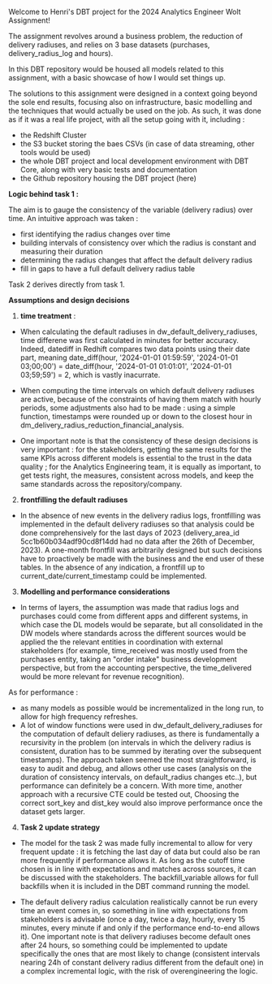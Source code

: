 Welcome to Henri's DBT project for the 2024 Analytics Engineer Wolt Assignment!

The assignment revolves around a business problem, the reduction of delivery radiuses, and relies on 3 base datasets (purchases, delivery_radius_log and hours).

In this DBT repository would be housed all models related to this assignment, with a basic showcase of how I would set things up.


The solutions to this assignment were designed in a context going beyond the sole end results, focusing also on infrastructure, basic modelling and the techniques that would actually be used on the job. As such, it was done as if it was a real life project, with all the setup going with it, including :
- the Redshift Cluster
- the S3 bucket storing the baes CSVs (in case of data streaming, other tools would be used)
- the whole DBT project and local development environment with DBT Core, along with very basic tests and documentation
- the Github repository housing the DBT project (here)




**Logic behind task 1 :**

The aim is to gauge the consistency of the variable (delivery radius) over time. An intuitive approach was taken :
- first identifying the radius changes over time
- building intervals of consistency over which the radius is constant and measuring their duration
- determining the radius changes that affect the default delivery radius
- fill in gaps to have a full default delivery radius table

Task 2 derives directly from task 1.



**Assumptions and design decisions**

1. **time treatment** : 
- When calculating the default radiuses in dw_default_delivery_radiuses, time differene was first calculated in minutes for better accuracy. Indeed, datediff in Redhift compares two data points using their date part, meaning date_diff(hour, '2024-01-01 01:59:59', '2024-01-01 03;00;00') = date_diff(hour, '2024-01-01 01:01:01', '2024-01-01 03;59;59') = 2, which is vastly inacurrate. 

- When computing the time intervals on which default delivery radiuses are active, because of the constraints of having them match with hourly periods, some adjustments also had to be made : using a simple function, timestamps were rounded up or down to the closest hour in dm_delivery_radius_reduction_financial_analysis. 

- One important note is that the consistency of these design decisions is very important : for the stakeholders, getting the same results for the same KPIs across different models is essential to the trust in the data quality ; for the Analytics Engineering team, it is equally as important, to get tests right, the measures, consistent across models, and keep the same standards across the repository/company.
 
2. **frontfilling the default radiuses**

- In the absence of new events in the delivery radius logs, frontfilling was implemented in the default delivery radiuses so that analysis could be done comprehensively for the last days of 2023 (delivery_area_id 5cc1b60b034adf90cd8f14dd had no data after the 26th of December, 2023). A one-month frontfill was arbitrarily designed but such decisions have to proactively be made with the business and the end user of these tables. In the absence of any indication, a frontfill up to current_date/current_timestamp could be implemented.

3. **Modelling and performance considerations**

- In terms of layers, the assumption was made that radius logs and purchases could come from different apps and different systems, in which case the DL models would be separate, but all consolidated in the DW models where standards across the different sources would be applied the the relevant entities in coordination with external stakeholders (for example, time_received was mostly used from the purchases entity, taking an "order intake" business development perspective, but from the accounting perspective, the time_delivered would be more relevant for revenue recognition).

As for performance : 
- as many models as possible would be incrementalized in the long run, to allow for high frequency refreshes.
- A lot of window functions were used in dw_default_delivery_radiuses for the computation of default deliery radiuses, as there is fundamentally a recursivity in the problem (on intervals in which the delivery radius is consistent, duration has to be summed by iterating over the subsequent timestamps). The approach taken seemed the most straightforward, is easy to audit and debug, and allows other use cases (analysis on the duration of consistency intervals, on default_radius changes etc..), but performance can definitely be a concern. With more time, another approach with a recursive CTE could be tested out, Choosing the correct sort_key and dist_key would also improve performance once the dataset gets larger.

4. **Task 2 update strategy**

- The model for the task 2 was made fully incremental to allow for very frequent update : it is fetching the last day of data but could also be ran more frequently if performance allows it. As long as the cutoff time chosen is in line with expectations and matches across sources, it can be discussed with the stakeholders. The backfill_variable allows for full backfills when it is included in the DBT command running the model.

- The default delivery radius calculation realistically cannot be run every time an event comes in, so something in line with expectations from stakeholders is advisable (once a day, twice a day, hourly, every 15 minutes, every minute if and only if the performance end-to-end allows it). One important note is that delivery radiuses become default ones after 24 hours, so something could be implemented to update specifically the ones that are most likely to change (consistent intervals nearing 24h of constant delivery radius different from the default one) in a complex incremental logic, with the risk of overengineering the logic.

